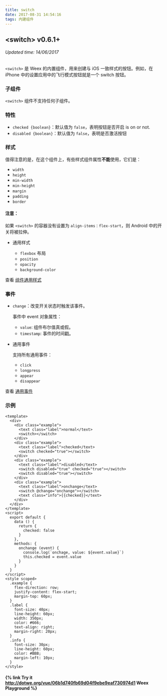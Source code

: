 ```yaml
---
title: switch
date: 2017-08-31 14:54:16
tags: 内建组件
---
```


## &lt;switch&gt; v0.6.1+
###### Updated time: 14/06/2017

`<switch>` 是 Weex 的内置组件，用来创建与 iOS 一致样式的按钮。例如，在 iPhone 中的设置应用中的飞行模式按钮就是一个 switch 按钮。

### 子组件
`<switch>` 组件不支持任何子组件。

### 特性
* `checked {boolean}`：默认值为 `false`，表明按钮是否开启 is on or not.
* `disabled {boolean}`：默认值为 `false`，表明是否激活按钮

### 样式
值得注意的是，在这个组件上，有些样式组件属性**不能**使用，它们是：

* `width`
* `height`
* `min-width`
* `min-height`
* `margin`
* `padding`
* `border`

#### 注意：

如果 `<switch>` 的容器没有设置为 `align-items：flex-start`，则 Android 中的开关将被拉伸。

* 通用样式

  * `flexbox` 布局
  * `position`
  * `opacity`
  * `background-color`

查看 [组件通用样式](/document/2017/08/24/Common-Style)

### 事件
* `change`：改变开关状态时触发该事件。

  事件中 event 对象属性：

  * `value`: 组件布尔值真或假。
  * `timestamp`: 事件的时间戳。

* 通用事件

  支持所有通用事件：

  * `click`
  * `longpress`
  * `appear`
  * `disappear`

查看 [通用事件](/document/2017/09/02/commonEvent)

### 示例
```
<template>
  <div>
    <div class="example">
      <text class="label">normal</text>
      <switch></switch>
    </div>
    <div class="example">
      <text class="label">checked</text>
      <switch checked="true"></switch>
    </div>
    <div class="example">
      <text class="label">disabled</text>
      <switch disabled="true" checked="true"></switch>
      <switch disabled="true"></switch>
    </div>
    <div class="example">
      <text class="label">onchange</text>
      <switch @change="onchange"></switch>
      <text class="info">{{checked}}</text>
    </div>
  </div>
</template>
<script>
  export default {
    data () {
      return {
        checked: false
      }
    },
    methods: {
      onchange (event) {
        console.log(`onchage, value: ${event.value}`)
        this.checked = event.value
      }
    }
  }
</script>
<style scoped>
  .example {
    flex-direction: row;
    justify-content: flex-start;
    margin-top: 60px;
  }
  .label {
    font-size: 40px;
    line-height: 60px;
    width: 350px;
    color: #666;
    text-align: right;
    margin-right: 20px;
  }
  .info {
    font-size: 30px;
    line-height: 60px;
    color: #BBB;
    margin-left: 10px;
  }
</style>
```
#### {% link Try it http://dotwe.org/vue/06b1d740fb69d04f9ebe9eaf730974d1 Weex Playground %}